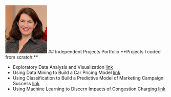 <img src="./assets/headshot.jpg" alt="Logo" width="130" height="150">
## Independent Projects Portfolio
**Projects I coded from scratch:**

+ Exploratory Data Analysis and Visualization [link](https://github.com/abroaddus/AI-ML-Portfolio/tree/main/Exploratory%20Data%20Analysis%20and%20Visualization/README.md)
+ Using Data Mining to Build a Car Pricing Model [link](https://github.com/abroaddus/AI-ML-Portfolio/blob/main/Using%20Data%20Mining%20to%20Build%20a%20Car%20Pricing%20Model/README.md)
+ Using Classification to Build a Predictive Model of Marketing Campaign Success [link](https://github.com/abroaddus/AI-ML-Portfolio/tree/main/Using%20Data%20Mining%20to%20Build%20a%20Car%20Pricing%20Model/README.md)
+ Using Machine Learning to Discern Impacts of Congestion Charging [link](https://github.com/abroaddus/AI-ML-Portfolio/blob/main/Using%20Machine%20Learning%20to%20Discern%20Policy%20Impacts/README.md)


